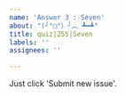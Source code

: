 ```yaml
---
name: 'Answer 3 : Seven'
about: "(╯°□°）╯︵ ┻━┻"
title: quiz|255|Seven
labels: ''
assignees: ''

---
```


Just click 'Submit new issue'.
